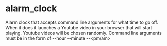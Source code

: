 # alarm_clock

Alarm clock that accepts command line arguments for what time to go off. When it does it launches a Youtube video in your browser that will start playing.
Youtube videos will be chosen randomly. Command line arguments must be in the form of --hour <hour> --minute <minute> --<pm/am>
